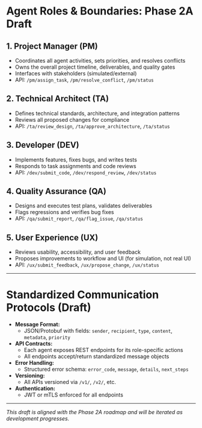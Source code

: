 # Agent Roles & Boundaries: Phase 2A Draft

## 1. Project Manager (PM)
- Coordinates all agent activities, sets priorities, and resolves conflicts
- Owns the overall project timeline, deliverables, and quality gates
- Interfaces with stakeholders (simulated/external)
- API: `/pm/assign_task`, `/pm/resolve_conflict`, `/pm/status`

## 2. Technical Architect (TA)
- Defines technical standards, architecture, and integration patterns
- Reviews all proposed changes for compliance
- API: `/ta/review_design`, `/ta/approve_architecture`, `/ta/status`

## 3. Developer (DEV)
- Implements features, fixes bugs, and writes tests
- Responds to task assignments and code reviews
- API: `/dev/submit_code`, `/dev/respond_review`, `/dev/status`

## 4. Quality Assurance (QA)
- Designs and executes test plans, validates deliverables
- Flags regressions and verifies bug fixes
- API: `/qa/submit_report`, `/qa/flag_issue`, `/qa/status`

## 5. User Experience (UX)
- Reviews usability, accessibility, and user feedback
- Proposes improvements to workflow and UI (for simulation, not real UI)
- API: `/ux/submit_feedback`, `/ux/propose_change`, `/ux/status`

---

# Standardized Communication Protocols (Draft)

- **Message Format:**
  - JSON/Protobuf with fields: `sender`, `recipient`, `type`, `content`, `metadata`, `priority`
- **API Contracts:**
  - Each agent exposes REST endpoints for its role-specific actions
  - All endpoints accept/return standardized message objects
- **Error Handling:**
  - Structured error schema: `error_code`, `message`, `details`, `next_steps`
- **Versioning:**
  - All APIs versioned via `/v1/`, `/v2/`, etc.
- **Authentication:**
  - JWT or mTLS enforced for all endpoints

---

*This draft is aligned with the Phase 2A roadmap and will be iterated as development progresses.*
